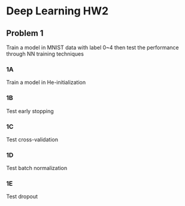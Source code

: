 # Deep Learning HW2
## Problem 1
Train a model in MNIST data with label 0~4 then test the performance through NN training techniques
### 1A
Train a model in He-initialization
### 1B
Test early stopping
### 1C
Test cross-validation
### 1D
Test batch normalization
### 1E
Test dropout